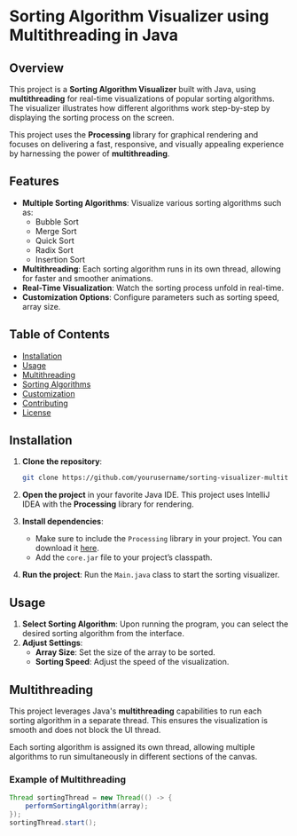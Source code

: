 # Sorting Algorithm Visualizer using Multithreading in Java

## Overview

This project is a **Sorting Algorithm Visualizer** built with Java, using **multithreading** for real-time visualizations of popular sorting algorithms. The visualizer illustrates how different algorithms work step-by-step by displaying the sorting process on the screen.

This project uses the **Processing** library for graphical rendering and focuses on delivering a fast, responsive, and visually appealing experience by harnessing the power of **multithreading**.

## Features

- **Multiple Sorting Algorithms**: Visualize various sorting algorithms such as:
  - Bubble Sort
  - Merge Sort
  - Quick Sort
  - Radix Sort
  - Insertion Sort
- **Multithreading**: Each sorting algorithm runs in its own thread, allowing for faster and smoother animations.
- **Real-Time Visualization**: Watch the sorting process unfold in real-time.
- **Customization Options**: Configure parameters such as sorting speed, array size.

## Table of Contents

- [Installation](#installation)
- [Usage](#usage)
- [Multithreading](#multithreading)
- [Sorting Algorithms](#sorting-algorithms)
- [Customization](#customization)
- [Contributing](#contributing)
- [License](#license)

## Installation

1. **Clone the repository**:
    ```bash
    git clone https://github.com/yourusername/sorting-visualizer-multithreading.git
    ```
2. **Open the project** in your favorite Java IDE. This project uses IntelliJ IDEA with the **Processing** library for rendering.
3. **Install dependencies**: 
   - Make sure to include the `Processing` library in your project. You can download it [here](https://processing.org/download/).
   - Add the `core.jar` file to your project’s classpath.
   
4. **Run the project**: Run the `Main.java` class to start the sorting visualizer.

## Usage

1. **Select Sorting Algorithm**: Upon running the program, you can select the desired sorting algorithm from the interface.
2. **Adjust Settings**:
   - **Array Size**: Set the size of the array to be sorted.
   - **Sorting Speed**: Adjust the speed of the visualization.

## Multithreading

This project leverages Java's **multithreading** capabilities to run each sorting algorithm in a separate thread. This ensures the visualization is smooth and does not block the UI thread.

Each sorting algorithm is assigned its own thread, allowing multiple algorithms to run simultaneously in different sections of the canvas.

### Example of Multithreading
```java
Thread sortingThread = new Thread(() -> {
    performSortingAlgorithm(array);
});
sortingThread.start();
